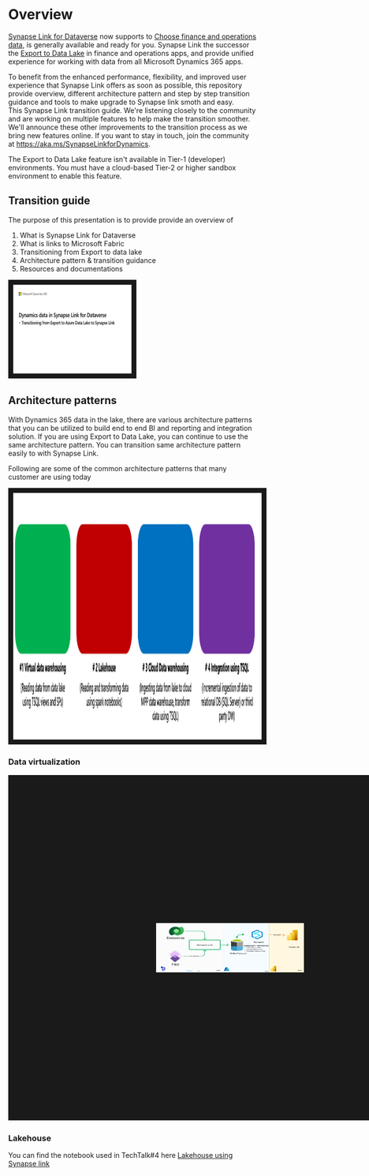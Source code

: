 # Overview
[Synapse Link for Dataverse](https://learn.microsoft.com/en-us/power-apps/maker/data-platform/export-to-data-lake) now supports to [Choose finance and operations data](https://learn.microsoft.com/en-us/power-apps/maker/data-platform/azure-synapse-link-select-fno-data), is generally available and ready for you. 
Synapse Link the successor the [Export to Data Lake](https://learn.microsoft.com/en-us/dynamics365/fin-ops-core/dev-itpro/data-entities/configure-export-data-lake) in finance and operations apps, and provide unified experience for working with data from all Microsoft Dynamics 365 apps.

To benefit from the enhanced performance, flexibility, and improved user experience that Synapse Link offers as soon as possible, this repository provide overview, different architecture pattern and step by step transition guidance and tools to make upgrade to Synapse link smoth and easy.  
This  Synapse Link transition guide. We're listening closely to the community and are working on multiple features to help make the transition smoother. We'll announce these other improvements to the transition process as we bring new features online. If you want to stay in touch, join the community at https://aka.ms/SynapseLinkforDynamics.

The Export to Data Lake feature isn't available in Tier-1 (developer) environments. You must have a cloud-based Tier-2 or higher sandbox environment to enable this feature.

## Transition guide

The purpose of this presentation is to provide provide an overview of 
1. What is Synapse Link for Dataverse
2. What is links to Microsoft Fabric
3. Transitioning from Export to data lake 
4. Architecture pattern & transition guidance
5. Resources and documentations

<a href="https://view.officeapps.live.com/op/view.aspx?src=https%3A%2F%2Fraw.githubusercontent.com%2Fmicrosoft%2FDynamics-365-FastTrack-Implementation-Assets%2Fmaster%2FAnalytics%2FDataverseLink%2FDynamics365_ExportToDataLake_To_Synapse_Link_TransitionGuide.pptx&wdOrigin=BROWSELINK" target="_blank"><img src="pptpage.png" 
alt="Synapse Link for Dataverse" width="240" height="180" border="10" /></a>


## Architecture patterns  
With Dynamics 365 data in the lake, there are various architecture patterns that you can be utilized to build end to end BI and reporting and integration solution. 
If you are using Export to Data Lake, you can continue to use the same architecture pattern. You can transition same architecture pattern easily to with Synapse Link.

Following are some of the common architecture patterns that many customer are using today

<img src="architecturepatterns.png" 
alt="Synapse Link for Dataverse" width="2000" height="500" border="10" />


### Data virtualization 

<img src="datavirtualization.png" 
alt="Synapse Link for Dataverse" width="300" height="100" border="300" />


### Lakehouse

You can find the notebook used in TechTalk#4 here [Lakehouse using Synapse link](SynapseLink_Lakehouse_Template.ipynb)


 
